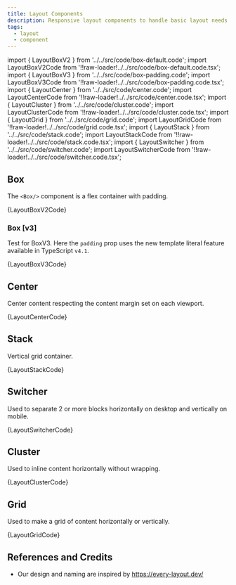 ```yaml
---
title: Layout Components
description: Responsive layout components to handle basic layout needs.
tags:
  - layout
  - component
---
```


<!-- CODE IMPORTS -->

<!-- prettier-ignore -->
import { LayoutBoxV2 } from '../../src/code/box-default.code'; 
import LayoutBoxV2Code from '!!raw-loader!../../src/code/box-default.code.tsx';
import { LayoutBoxV3 } from '../../src/code/box-padding.code'; 
import LayoutBoxV3Code from '!!raw-loader!../../src/code/box-padding.code.tsx';
import { LayoutCenter } from '../../src/code/center.code'; 
import LayoutCenterCode from '!!raw-loader!../../src/code/center.code.tsx';
import { LayoutCluster } from '../../src/code/cluster.code'; 
import LayoutClusterCode from '!!raw-loader!../../src/code/cluster.code.tsx';
import { LayoutGrid } from '../../src/code/grid.code'; 
import LayoutGridCode from '!!raw-loader!../../src/code/grid.code.tsx';
import { LayoutStack } from '../../src/code/stack.code'; 
import LayoutStackCode from '!!raw-loader!../../src/code/stack.code.tsx';
import { LayoutSwitcher } from '../../src/code/switcher.code'; 
import LayoutSwitcherCode from '!!raw-loader!../../src/code/switcher.code.tsx';

<!-- END CODE IMPORTS -->

<DocHeader props={props}/>

## Box

The `<Box/>` component is a flex container with padding.

<ThemeWrapper>
  <LayoutBoxV2 />
</ThemeWrapper>

<CodeBlock>{LayoutBoxV2Code}</CodeBlock>

### Box [v3]

<Badge name="version" status="v3"></Badge>

Test for BoxV3. Here the `padding` prop uses the new template literal feature
available in TypeScript `v4.1`.

<ThemeWrapper>
  <LayoutBoxV3 />
</ThemeWrapper>

<CodeBlock>{LayoutBoxV3Code}</CodeBlock>

## Center

Center content respecting the content margin set on each viewport.

<ThemeWrapper>
  <LayoutCenter /> 
</ThemeWrapper>

<CodeBlock>{LayoutCenterCode}</CodeBlock>

## Stack

Vertical grid container.

<ThemeWrapper>
  <LayoutStack />
</ThemeWrapper>

<CodeBlock>{LayoutStackCode}</CodeBlock>

## Switcher

Used to separate 2 or more blocks horizontally on desktop and vertically on
mobile.

<ThemeWrapper>
  <LayoutSwitcher />
</ThemeWrapper>

<CodeBlock>{LayoutSwitcherCode}</CodeBlock>

## Cluster

Used to inline content horizontally without wrapping.

<ThemeWrapper>
  <LayoutCluster />
</ThemeWrapper>

<CodeBlock>{LayoutClusterCode}</CodeBlock>

## Grid

Used to make a grid of content horizontally or vertically.

<ThemeWrapper>
  <LayoutGrid />
</ThemeWrapper>

<CodeBlock>{LayoutGridCode}</CodeBlock>

## References and Credits

- Our design and naming are inspired by https://every-layout.dev/
